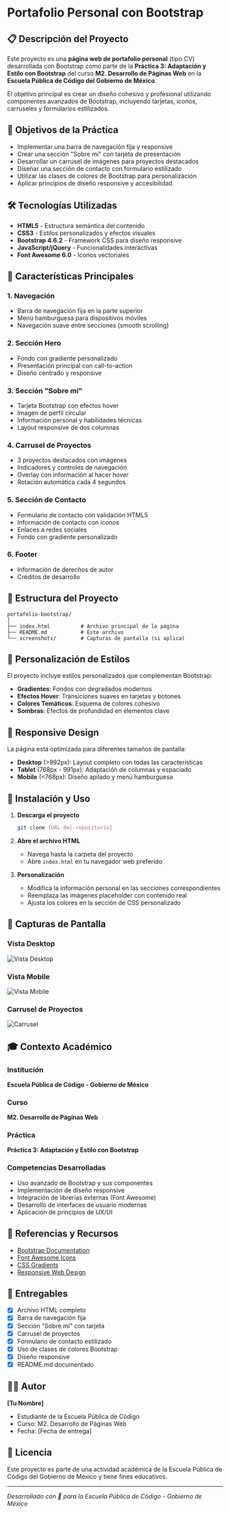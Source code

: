 # Portafolio Personal con Bootstrap

## 📋 Descripción del Proyecto

Este proyecto es una **página web de portafolio personal** (tipo CV) desarrollada con Bootstrap como parte de la **Práctica 3: Adaptación y Estilo con Bootstrap** del curso **M2. Desarrollo de Páginas Web** en la **Escuela Pública de Código del Gobierno de México**.

El objetivo principal es crear un diseño cohesivo y profesional utilizando componentes avanzados de Bootstrap, incluyendo tarjetas, iconos, carruseles y formularios estilizados.

## 🎯 Objetivos de la Práctica

- Implementar una barra de navegación fija y responsive
- Crear una sección "Sobre mí" con tarjeta de presentación
- Desarrollar un carrusel de imágenes para proyectos destacados
- Diseñar una sección de contacto con formulario estilizado
- Utilizar las clases de colores de Bootstrap para personalización
- Aplicar principios de diseño responsive y accesibilidad

## 🛠️ Tecnologías Utilizadas

- **HTML5** - Estructura semántica del contenido
- **CSS3** - Estilos personalizados y efectos visuales
- **Bootstrap 4.6.2** - Framework CSS para diseño responsive
- **JavaScript/jQuery** - Funcionalidades interactivas
- **Font Awesome 6.0** - Iconos vectoriales

## 🚀 Características Principales

### 1. **Navegación**
- Barra de navegación fija en la parte superior
- Menú hamburguesa para dispositivos móviles
- Navegación suave entre secciones (smooth scrolling)

### 2. **Sección Hero**
- Fondo con gradiente personalizado
- Presentación principal con call-to-action
- Diseño centrado y responsive

### 3. **Sección "Sobre mí"**
- Tarjeta Bootstrap con efectos hover
- Imagen de perfil circular
- Información personal y habilidades técnicas
- Layout responsive de dos columnas

### 4. **Carrusel de Proyectos**
- 3 proyectos destacados con imágenes
- Indicadores y controles de navegación
- Overlay con información al hacer hover
- Rotación automática cada 4 segundos

### 5. **Sección de Contacto**
- Formulario de contacto con validación HTML5
- Información de contacto con iconos
- Enlaces a redes sociales
- Fondo con gradiente personalizado

### 6. **Footer**
- Información de derechos de autor
- Créditos de desarrollo

## 📁 Estructura del Proyecto

```
portafolio-bootstrap/
│
├── index.html          # Archivo principal de la página
├── README.md           # Este archivo
└── screenshots/        # Capturas de pantalla (si aplica)
```

## 🎨 Personalización de Estilos

El proyecto incluye estilos personalizados que complementan Bootstrap:

- **Gradientes**: Fondos con degradados modernos
- **Efectos Hover**: Transiciones suaves en tarjetas y botones
- **Colores Temáticos**: Esquema de colores cohesivo
- **Sombras**: Efectos de profundidad en elementos clave

## 📱 Responsive Design

La página está optimizada para diferentes tamaños de pantalla:

- **Desktop** (>992px): Layout completo con todas las características
- **Tablet** (768px - 991px): Adaptación de columnas y espaciado
- **Mobile** (<768px): Diseño apilado y menú hamburguesa

## 🔧 Instalación y Uso

1. **Descarga el proyecto**
   ```bash
   git clone [URL-del-repositorio]
   ```

2. **Abre el archivo HTML**
   - Navega hasta la carpeta del proyecto
   - Abre `index.html` en tu navegador web preferido

3. **Personalización**
   - Modifica la información personal en las secciones correspondientes
   - Reemplaza las imágenes placeholder con contenido real
   - Ajusta los colores en la sección de CSS personalizado

## 📸 Capturas de Pantalla

### Vista Desktop
![Vista Desktop](screenshots/desktop-view.png)

### Vista Mobile
![Vista Mobile](screenshots/mobile-view.png)

### Carrusel de Proyectos
![Carrusel](screenshots/carousel-view.png)

## 🎓 Contexto Académico

### Institución
**Escuela Pública de Código - Gobierno de México**

### Curso
**M2. Desarrollo de Páginas Web**

### Práctica
**Práctica 3: Adaptación y Estilo con Bootstrap**

### Competencias Desarrolladas
- Uso avanzado de Bootstrap y sus componentes
- Implementación de diseño responsive
- Integración de librerías externas (Font Awesome)
- Desarrollo de interfaces de usuario modernas
- Aplicación de principios de UX/UI

## 🔗 Referencias y Recursos

- [Bootstrap Documentation](https://getbootstrap.com/docs/4.6/getting-started/introduction/)
- [Font Awesome Icons](https://fontawesome.com/)
- [CSS Gradients](https://developer.mozilla.org/en-US/docs/Web/CSS/CSS_Images/Using_CSS_gradients)
- [Responsive Web Design](https://developer.mozilla.org/en-US/docs/Learn/CSS/CSS_layout/Responsive_Design)

## 📝 Entregables

- [x] Archivo HTML completo
- [x] Barra de navegación fija
- [x] Sección "Sobre mí" con tarjeta
- [x] Carrusel de proyectos
- [x] Formulario de contacto estilizado
- [x] Uso de clases de colores Bootstrap
- [x] Diseño responsive
- [x] README.md documentado

## 👨‍💻 Autor

**[Tu Nombre]**
- Estudiante de la Escuela Pública de Código
- Curso: M2. Desarrollo de Páginas Web
- Fecha: [Fecha de entrega]

## 📄 Licencia

Este proyecto es parte de una actividad académica de la Escuela Pública de Código del Gobierno de México y tiene fines educativos.

---

*Desarrollado con 💙 para la Escuela Pública de Código - Gobierno de México*